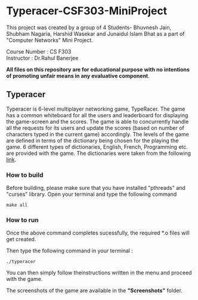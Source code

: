 <h1>Typeracer-CSF303-MiniProject</h1>
This project was created by a group of 4 Students- Bhuvnesh Jain, Shubham Nagaria, Harshid Wasekar and Junaidul Islam Bhat as a part of "Computer Networks" Mini Project.

Course Number : CS F303  
Instructor : Dr.Rahul Banerjee

**All files on this repository are for educational purpose with no intentions of promoting unfair means in any evaluative component**.

<h2>Typeracer</h2>
Typeracer is 6-level multiplayer networking game, TypeRacer. The game has a common whiteboard for all the users and leaderboard for displaying the game-screen and the scores. The game is able to concurrently handle all the requests for its users and update the scores (based on number of characters typed in the current game) accordingly. The levels of the game are defined in terms of the dictionary being chosen for the playing the game. 6 different types of dictionaries, English, French, Programming etc. are provided with the game. The dictionaries were taken from the following <a href="http://kodu.ut.ee/~zolki/oppetoo/masinakiri/">link</a>.

<h3>How to build</h3>
Before building, please make sure that you have installed "pthreads" and "curses" library.
Open your terminal and type the following command

	make all

<h3>How to run</h3>
Once the above command completes sucessfully, the required *.o files will get created.

Then type the following command in your terminal :
	
	./typeracer

You can then simply follow theinstructions written in the menu and proceed with the game.

The screenshots of the game are available in the **"Screenshots"** folder.

